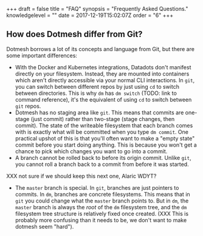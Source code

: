 +++
draft = false
title = "FAQ"
synopsis = "Frequently Asked Questions."
knowledgelevel = ""
date = 2017-12-19T15:02:07Z
order = "6"
+++

## How does Dotmesh differ from Git?

Dotmesh borrows a lot of its concepts and language from Git, but there are some important differences:

* With the Docker and Kubernetes integrations, Datadots don't manifest directly on your filesystem.
  Instead, they are mounted into containers which aren't directly accessible via your normal CLI interactions.
  In `git`, you can switch between different repos by just using `cd` to switch between directories.
  This is why `dm` has `dm switch` (TODO: link to command reference), it's the equivalent of using `cd` to switch between `git` repos.
* Dotmesh has no staging area like `git`.
  This means that commits are one-stage (just commit) rather than two-stage (stage changes, then commit).
  The state of the writeable filesystem that each branch comes with is exactly what will be committed when you type `dm commit`.
  One practical upshot of this is that you'll often want to make a "empty state" commit before you start doing anything.
  This is because you won't get a chance to pick which changes you want to go into a commit.
* A branch cannot be rolled back to before its origin commit.
  Unlike `git`, you cannot roll a branch back to a commit from before it was started.

XXX not sure if we should keep this next one, Alaric WDYT?

* The `master` branch is special.
  In `git`, branches are just pointers to commits.
  In `dm`, branches are concrete filesystems.
  This means that in `git` you could change what the `master` branch points to.
  But in `dm`, the `master` branch is always the _root_ of the `dm` filesystem tree, and the `dm` filesystem tree structure is relatively fixed once created. (XXX This is probably more confusing than it needs to be, we don't want to make dotmesh seem "hard").
